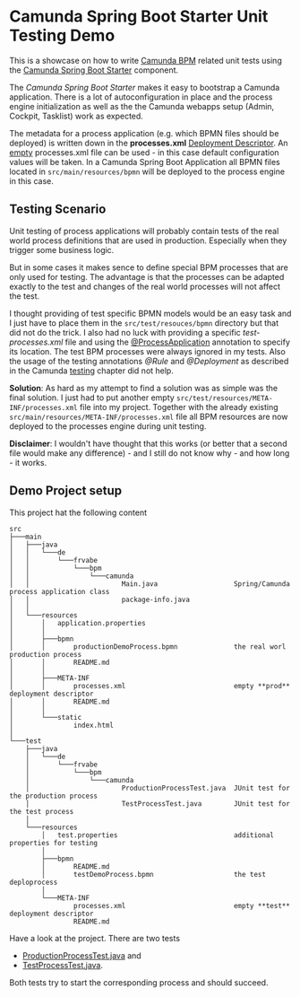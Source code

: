 # Camunda Spring Boot Starter Unit Testing Demo

This is a showcase on how to write [Camunda BPM](https://camunda.org/) related
unit tests using the [Camunda Spring Boot Starter](https://github.com/camunda/camunda-bpm-spring-boot-starter) component.

The _Camunda Spring Boot Starter_ makes it easy to bootstrap a Camunda application. There is a lot of autoconfiguration in place and the process engine initialization as well as the the Camunda webapps  setup (Admin, Cockpit, Tasklist) work as expected.

The metadata for a process application (e.g. which BPMN files should be deployed) is written down in the **processes.xml** [Deployment Descriptor](https://docs.camunda.org/manual/7.6/user-guide/process-applications/the-processes-xml-deployment-descriptor). An [empty](https://docs.camunda.org/manual/7.6/user-guide/process-applications/the-processes-xml-deployment-descriptor/#empty-processes-xml) processes.xml file can be used - in this case default configuration values will be taken. In a Camunda Spring Boot Application all BPMN files located in `src/main/resources/bpmn` will be deployed to the process engine in this case.

## Testing Scenario

Unit testing of process applications will probably contain tests of the real world process definitions that are used in production. Especially when they trigger some business logic.

But in some cases it makes sence to define special BPM processes that are only used for testing. The advantage is that the processes can be adapted exactly to the test and changes of the real world processes will not affect the test.

I thought providing of test specific BPMN models would be an easy task and I just have to place them in the `src/test/resouces/bpmn` directory but that did not do the trick. I also had no luck with providing a specific _test-processes.xml_ file and using the [@ProcessApplication](https://docs.camunda.org/manual/7.6/user-guide/process-applications/the-processes-xml-deployment-descriptor/#custom-location-for-the-processes-xml-file) annotation to specify its location. The test BPM processes were always ignored in my tests. Also the usage of the testing annotations _@Rule_ and _@Deployment_ as described in the Camunda [testing](https://docs.camunda.org/manual/7.6/user-guide/testing/) chapter did not help.

**Solution**: As hard as my attempt to find a solution was as simple was the final solution. I just had to put another empty `src/test/resources/META-INF/processes.xml` file into my project. Together with the already existing `src/main/resources/META-INF/processes.xml` file all BPM resources are now deployed to the processes engine during unit testing.

**Disclaimer**: I wouldn't have thought that this works (or better that a second file would make any difference) - and I still do not know why - and how long - it works.

## Demo Project setup

This project hat the following content

```
src
├───main
│   ├───java
│   │   └───de
│   │       └───frvabe
│   │           └───bpm
│   │               └───camunda
│   │                       Main.java                   Spring/Camunda process application class
│   │                       package-info.java
│   │
│   └───resources
│       │   application.properties
│       │
│       ├───bpmn
│       │       productionDemoProcess.bpmn              the real worl production process
│       │       README.md
│       │
│       ├───META-INF
│       │       processes.xml                           empty **prod** deployment descriptor
│       │       README.md
│       │
│       └───static
│               index.html
│
└───test
    ├───java
    │   └───de
    │       └───frvabe
    │           └───bpm
    │               └───camunda
    │                       ProductionProcessTest.java  JUnit test for the production process
    │                       TestProcessTest.java        JUnit test for the test process
    │
    └───resources
        │   test.properties                             additional properties for testing
        │
        ├───bpmn
        │       README.md
        │       testDemoProcess.bpmn                    the test deploprocess
        │
        └───META-INF
                processes.xml                           empty **test** deployment descriptor
                README.md
```

Have a look at the project. There are two tests

- [ProductionProcessTest.java](src/test/java/de/frvabe/bpm/camunda/ProductionProcessTest.java) and  
- [TestProcessTest.java](src/test/java/de/frvabe/bpm/camunda/TestProcessTest.java).

Both tests try to start the corresponding process and should succeed.
